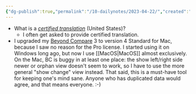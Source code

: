 ```yaml
---
{"dg-publish":true,"permalink":"/10-dailynotes/2023-04-22/","created":"","updated":""}
---
```


- What is a *[certified translation](https://www.atanet.org/client-assistance/what-is-a-certified-translation/)* (United States)?
	- I often get asked to provide certified translation.
- I upgraded my [Beyond Compare](https://www.scootersoftware.com/index.php) 3 to version 4 Standard for Mac, because I saw no reason for the Pro license. I started using it on Windows long ago, but now I use [[MacOS\|MacOS]] almost exclusively. On the Mac, BC is buggy in at least one place: the show left/right side newer or orphan view doesn't seem to work, so I have to use the more general "show change" view instead. That said, this is a must-have tool for keeping one's mind sane. Anyone who has duplicated data would agree, and that means everyone. :-)
